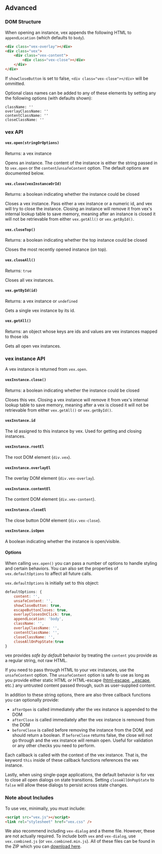## Advanced

### DOM Structure

When opening an instance, vex appends the following HTML to `appendLocation` (which defaults to `body`).

```html
<div class="vex-overlay"></div>
<div class="vex">
    <div class="vex-content">
        <div class="vex-close"></div>
    </div>
</div>
```

If `showCloseButton` is set to false, `<div class="vex-close"></div>` will be ommitted.

Optional class names can be added to any of these elements by setting any the following options (with defaults shown):

```
className: ''
overlayClassName: ''
contentClassName: ''
closeClassName: ''
```

### vex API

#### `vex.open(stringOrOptions)`

Returns: a vex instance

Opens an instance. The content of the instance is either the string passed in to `vex.open` or the `content`/`unsafeContent` option.
The default options are documented below.

#### `vex.close(vexInstanceOrId)`

Returns: a boolean indicating whether the instance could be closed

Closes a vex instance. Pass either a vex instance or a numeric id, and vex will try to close the instance.
Closing an instance will remove it from vex's internal lookup table to save memory, meaning after an instance is closed it will not be retrievable from either `vex.getAll()` or `vex.getById()`.

#### `vex.closeTop()`

Returns: a boolean indicating whether the top instance could be closed

Closes the most recently opened instance (on top).

#### `vex.closeAll()`

Returns: `true`

Closes all vex instances.

#### `vex.getById(id)`

Returns: a vex instance or `undefined`

Gets a single vex instance by its id.

#### `vex.getAll()`

Returns: an object whose keys are ids and values are vex instances mapped to those ids

Gets all open vex instances.

### vex instance API

A vex instance is returned from `vex.open`.

#### `vexInstance.close()`

Returns: a boolean indicating whether the instance could be closed

Closes this vex. Closing a vex instance will remove it from vex's internal lookup table to save memory, meaning after a vex is closed it will not be retrievable from either `vex.getAll()` or `vex.getById()`.

#### `vexInstance.id`

The id assigned to this instance by vex. Used for getting and closing instances.

#### `vexInstance.rootEl`

The root DOM element (`div.vex`).

#### `vexInstance.overlayEl`

The overlay DOM element (`div.vex-overlay`).

#### `vexInstance.contentEl`

The content DOM element (`div.vex-content`).

#### `vexInstance.closeEl`

The close button DOM element (`div.vex-close`).

#### `vexInstance.isOpen`

A boolean indicating whether the instance is open/visible.

#### Options

When calling `vex.open()` you can pass a number of options to handle styling and certain behaviors. You can also set the properties of `vex.defaultOptions` to affect all future calls.

`vex.defaultOptions` is initially set to this object:

```javascript
defaultOptions: {
    content: '',
    unsafeContent: '',
    showCloseButton: true,
    escapeButtonCloses: true,
    overlayClosesOnClick: true,
    appendLocation: 'body',
    className: '',
    overlayClassName: '',
    contentClassName: '',
    closeClassName: '',
    closeAllOnPopState:true
}
```

vex provides *safe by default* behavior by treating the `content` you provide as a regular string, not raw HTML.

If you need to pass through HTML to your vex instances, use the `unsafeContent` option.
The `unsafeContent` option is safe to use as long as you provide either static HTML *or* HTML-escape ([html-escape](https://www.npmjs.com/package/html-escape), [_.escape](https://lodash.com/docs#escape), etc.) any untrusted content passed through, such as user-supplied content.

In addition to these string options, there are also three callback functions you can optionally provide:

- `afterOpen` is called immediately after the vex instance is appended to the DOM
- `afterClose` is called immediately after the vex instance is removed from the DOM
- `beforeClose` is called before removing the instance from the DOM, and should return a boolean. If `beforeClose` returns false, the close will not go through and the vex instance will remain open. Useful for validation or any other checks you need to perform.

Each callback is called with the context of the vex instance. That is, the keyword `this` inside of these callback functions references the vex instance.

Lastly, when using single-page applications, the default behavior is for vex to close all open dialogs on state transitions. 
Setting `closeAllOnPopState` to `false` will allow these dialogs to persist across state changes. 

### Note about Includes

To use vex, minimally, you must include:

```html
<script src="vex.js"></script>
<link rel="stylesheet" href="vex.css" />
```

We also recommend including `vex-dialog` and a theme file. However, these are not actually required. To include both `vex` and `vex-dialog`, use `vex.combined.js` (or `vex.combined.min.js`). All of these files can be found in the ZIP which you can [download here](/vex).

<!-- Resources for the demos -->
<p style="-webkit-transform: translateZ(0)"></p>
<script src="/vex/dist/js/vex.combined.js"></script>
<link rel="stylesheet" href="/vex/dist/css/vex.css" />
<link rel="stylesheet" href="/vex/dist/css/vex-theme-os.css">
<script>
    (function(){
        vex.defaultOptions.className = 'vex-theme-os';
    })();
</script>
